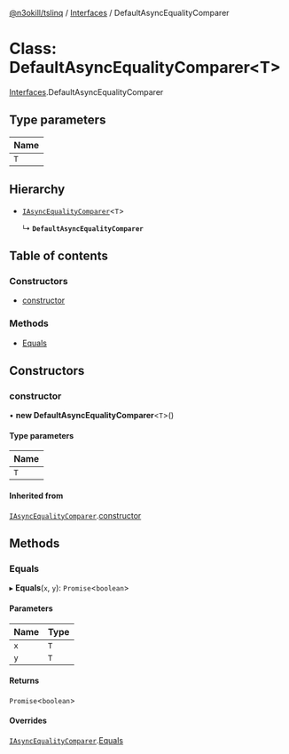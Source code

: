 [@n3okill/tslinq](../README.md) / [Interfaces][] / DefaultAsyncEqualityComparer

# Class: DefaultAsyncEqualityComparer<T\>

[Interfaces][].DefaultAsyncEqualityComparer

## Type parameters

| Name |
| :--- |
| `T`  |

## Hierarchy

-   [`IAsyncEqualityComparer`][]<`T`\>

    ↳ **`DefaultAsyncEqualityComparer`**

## Table of contents

### Constructors

-   [constructor](#constructor)

### Methods

-   [Equals](#equals)

## Constructors

### constructor

• **new DefaultAsyncEqualityComparer**<`T`\>()

#### Type parameters

| Name |
| :--- |
| `T`  |

#### Inherited from

[`IAsyncEqualityComparer`][].[constructor](iasyncequalitycomparer.md#constructor)

## Methods

### Equals

▸ **Equals**(`x`, `y`): `Promise`<`boolean`\>

#### Parameters

| Name | Type |
| :--- | :--- |
| `x`  | `T`  |
| `y`  | `T`  |

#### Returns

`Promise`<`boolean`\>

#### Overrides

[`IAsyncEqualityComparer`][].[Equals](IAsyncEqualityComparer.md#equals)

[interfaces]: ../interfaces.md
[`IAsyncEqualityComparer`]: iasyncequalitycomparer.md